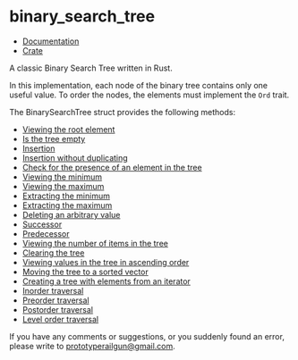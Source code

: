 # binary_search_tree

* [Documentation](https://docs.rs/binary_search_tree/)
* [Crate](https://crates.io/crates/binary_search_tree)

A classic Binary Search Tree written in Rust.

In this implementation, each node of the binary tree contains only one useful value. To order the nodes, the elements must implement the ```Ord``` trait.

The BinarySearchTree struct provides the following methods: 
* [Viewing the root element](https://docs.rs/binary_search_tree/0.2.0/binary_search_tree/struct.BinarySearchTree.html#method.root)
* [Is the tree empty](https://docs.rs/binary_search_tree/0.2.0/binary_search_tree/struct.BinarySearchTree.html#method.is_empty)
* [Insertion](https://docs.rs/binary_search_tree/0.2.0/binary_search_tree/struct.BinarySearchTree.html#method.insert)
* [Insertion without duplicating](https://docs.rs/binary_search_tree/0.2.0/binary_search_tree/struct.BinarySearchTree.html#method.insert_without_dup)
* [Check for the presence of an element in the tree](https://docs.rs/binary_search_tree/0.2.0/binary_search_tree/struct.BinarySearchTree.html#method.contains)
* [Viewing the minimum](https://docs.rs/binary_search_tree/0.2.0/binary_search_tree/struct.BinarySearchTree.html#method.min)
* [Viewing the maximum](https://docs.rs/binary_search_tree/0.2.0/binary_search_tree/struct.BinarySearchTree.html#method.max)
* [Extracting the minimum](https://docs.rs/binary_search_tree/0.2.0/binary_search_tree/struct.BinarySearchTree.html#method.extract_min)
* [Extracting the maximum](https://docs.rs/binary_search_tree/0.2.0/binary_search_tree/struct.BinarySearchTree.html#method.extract)
* [Deleting an arbitrary value](https://docs.rs/binary_search_tree/0.2.0/binary_search_tree/struct.BinarySearchTree.html#method.remove)
* [Successor](https://docs.rs/binary_search_tree/0.2.0/binary_search_tree/struct.BinarySearchTree.html#method.successor)
* [Predecessor](https://docs.rs/binary_search_tree/0.2.0/binary_search_tree/struct.BinarySearchTree.html#method.predecessor)
* [Viewing the number of items in the tree](https://docs.rs/binary_search_tree/0.2.0/binary_search_tree/struct.BinarySearchTree.html#method.len)
* [Clearing the tree](https://docs.rs/binary_search_tree/0.2.0/binary_search_tree/struct.BinarySearchTree.html#method.clear)
* [Viewing values in the tree in ascending order](https://docs.rs/binary_search_tree/0.2.0/binary_search_tree/struct.BinarySearchTree.html#method.sorted_vec)
* [Moving the tree to a sorted vector](https://docs.rs/binary_search_tree/0.2.0/binary_search_tree/struct.BinarySearchTree.html#method.into_sorted_vec)
* [Creating a tree with elements from an iterator](https://docs.rs/binary_search_tree/0.2.0/binary_search_tree/struct.BinarySearchTree.html#method.from_iter)
* [Inorder traversal](https://docs.rs/binary_search_tree/0.2.0/binary_search_tree/struct.BinarySearchTree.html#method.inorder)
* [Preorder traversal](https://docs.rs/binary_search_tree/0.2.0/binary_search_tree/struct.BinarySearchTree.html#method.preorder)
* [Postorder traversal](https://docs.rs/binary_search_tree/0.2.0/binary_search_tree/struct.BinarySearchTree.html#method.postorder)
* [Level order traversal](https://docs.rs/binary_search_tree/0.2.0/binary_search_tree/struct.BinarySearchTree.html#method.level_order)


If you have any comments or suggestions, or you suddenly found an error, please write to prototyperailgun@gmail.com.